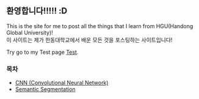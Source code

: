 ## 환영합니다!!!!! :D

This is the site for me to post all the things that I learn from HGU(Handong Global University)!   
이 사이트는 제가 한동대학교에서 배운 모든 것을 포스팅하는 사이트입니다!

Try go to my Test page [Test](https://minglee68.github.io/test).

### 목차

- [CNN (Convolutional Neural Network)](https://minglee68.github.io/cnn)
- [Semantic Segmentation](https://minglee68.github.io/segmentation)

